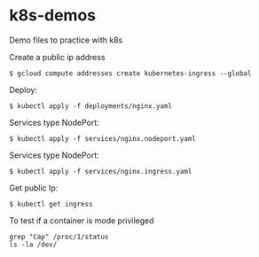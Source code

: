# k8s-demos
Demo files to practice with k8s

Create a public ip address
```
$ gcloud compute addresses create kubernetes-ingress --global
```

Deploy:
```
$ kubectl apply -f deployments/nginx.yaml
```

Services type NodePort:
```
$ kubectl apply -f services/nginx.nodeport.yaml
```

Services type NodePort:
```
$ kubectl apply -f services/nginx.ingress.yaml
```

Get public Ip:
```
$ kubectl get ingress
```

To test if a container is mode privileged
```
grep "Cap" /proc/1/status
ls -la /dev/
```
